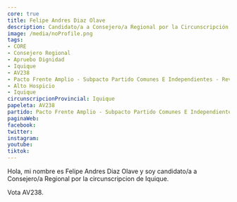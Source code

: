 ```yaml
---
core: true
title: Felipe Andres Diaz Olave
description: Candidato/a a Consejero/a Regional por la Circunscripción de Iquique
image: /media/noProfile.png
tags:
- CORE
- Consejero Regional
- Apruebo Dignidad
- Iquique
- AV238
- Pacto Frente Amplio - Subpacto Partido Comunes E Independientes - Revolucion Democratica
- Alto Hospicio
- Iquique
circunscripcionProvincial: Iquique
papeleta: AV238
partido: Pacto Frente Amplio - Subpacto Partido Comunes E Independientes - Revolucion Democratica
paginaWeb:
facebook:
twitter:
instagram:
youtube:
tiktok:
---
```

Hola, mi nombre es Felipe Andres Diaz Olave y soy candidato/a a Consejero/a Regional por la circunscripcion de Iquique.

Vota AV238.